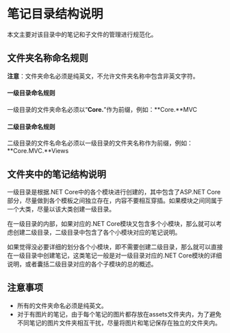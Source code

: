 # 笔记目录结构说明

本文主要对该目录中的笔记和子文件的管理进行规范化。



## 文件夹名称命名规则

**注意**：文件夹命名必须是纯英文，不允许文件夹名称中包含非英文字符。

#### 一级目录命名规则

一级目录的文件夹命名必须以“**Core.**”作为前缀，例如：**Core.**MVC

#### 二级目录命名规则

二级目录的文件名命名必须以一级目录的文件夹名称作为前缀，例如：**Core.MVC.**Views



## 文件夹中的笔记结构说明

一级目录是根据.NET Core中的各个模块进行创建的，其中包含了ASP.NET Core部分，尽量做到各个模板之间独立存在，内容不要相互穿插。如果模块之间同属于一个大类，尽量以该大类创建一级目录。

在一级目录的内部，如果对应的.NET Core模块又包含多个小模块，那么就可以考虑创建二级目录，二级目录中包含了各个小模块对应的笔记说明。

如果觉得没必要详细的划分各个小模块，即不需要创建二级目录，那么就可以直接在一级目录中创建笔记，这类笔记一般是对一级目录对应的.NET Core模块的详细说明，或者囊括二级目录对应的各个子模块的总的概述。



## 注意事项

- 所有的文件夹命名必须是纯英文。
- 对于有图片的笔记，由于每个笔记的图片都存放在assets文件夹内，为了避免不同笔记的图片文件夹相互干扰，尽量将图片和笔记保存在独立的文件夹内。

